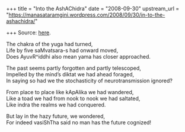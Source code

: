 +++
title = "Into the AshAChidra"
date = "2008-09-30"
upstream_url = "https://manasataramgini.wordpress.com/2008/09/30/in-to-the-ashachidra/"

+++
Source: [here](https://manasataramgini.wordpress.com/2008/09/30/in-to-the-ashachidra/).

The chakra of the yuga had turned,  
Life by five saMvatsara-s had onward moved,  
Does AyuvR^iddhi also mean yama has closer approached.

The past seems partly forgotten and partly telescoped,  
Impelled by the mind’s diktat we had ahead foraged,  
In saying so had we the stochasticity of neurotransmission ignored?

From place to place like kApAlika we had wandered,  
Like a toad we had from nook to nook we had saltated,  
Like indra the realms we had conquered.

But lay in the hazy future, we wondered,  
For indeed vasiShTha said no man has the future cognized!

